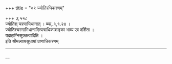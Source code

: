 +++
title = "०९ ज्योतिरधिकरणम्"

+++
*३,५५८*  
ज्योतिश् चरणाभिधानात् । ब्ब्स्_१,१.२४ ।  
ज्योतिश्चरणाभिधानादित्यत्राधिकाशङ्का भाष्य एव दर्शिता ।  
यदाहाग्निसूक्तत्वादिति ।  
इति श्रीमन्न्यायसुधायां प्राणाधिकरणम्   
_________________________________________________________________________  
__  
